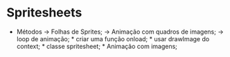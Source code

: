 # Spritesheets 

* Métodos
	-> Folhas de Sprites; 
	-> Animação com quadros de imagens;
	-> loop de animação;
		* criar uma função onload;
		* usar drawImage do context;
		* classe spritesheet;
		* Animação com imagens;
